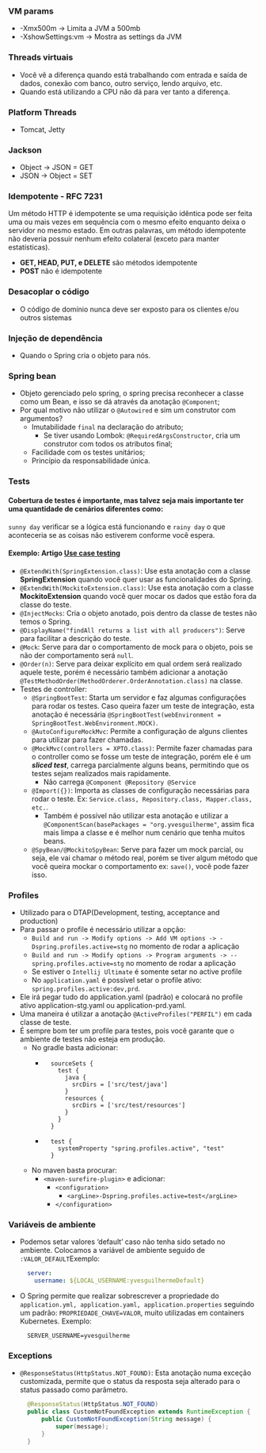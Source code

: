 ### VM params

- -Xmx500m -> Limita a JVM a 500mb
- -XshowSettings:vm -> Mostra as settings da JVM

### Threads virtuais

- Você vê a diferença quando está trabalhando com entrada e saída de dados, conexão com banco, outro serviço, lendo
  arquivo, etc.
- Quando está utilizando a CPU não dá para ver tanto a diferença.

### Platform Threads

- Tomcat, Jetty

### Jackson

- Object -> JSON = GET
- JSON -> Object = SET

### Idempotente - RFC 7231

Um método HTTP é idempotente se uma requisição idêntica pode ser feita uma ou mais vezes em sequência com o mesmo efeito
enquanto deixa o servidor no mesmo estado. Em outras palavras, um método idempotente não deveria possuir nenhum efeito
colateral (exceto para manter estatísticas).

- **GET, HEAD, PUT, e DELETE** são métodos idempotente
- **POST** não é idempotente

### Desacoplar o código

- O código de domínio nunca deve ser exposto para os clientes e/ou outros sistemas

### Injeção de dependência

- Quando o Spring cria o objeto para nós.

### Spring bean

- Objeto gerenciado pelo spring, o spring precisa reconhecer a classe como um Bean, e isso se dá através da anotação
  ```@Component```;
- Por qual motivo não utilizar o ```@Autowired``` e sim um construtor com argumentos?
    - Imutabilidade ```final``` na declaração do atributo;
        - Se tiver usando Lombok: ```@RequiredArgsConstructor```, cria um construtor com todos os atributos final;
    - Facilidade com os testes unitários;
    - Princípio da responsabilidade única.

### Tests

#### Cobertura de testes é importante, mas talvez seja mais importante ter uma quantidade de cenários diferentes como:

```sunny day``` verificar se a lógica está funcionando e
```rainy day``` o que aconteceria se as coisas não estiverem conforme você espera.

#### Exemplo: Artigo [Use case testing](https://www.softwaretestinghelp.com/use-case-testing/)

* ```@ExtendWith(SpringExtension.class)```: Use esta anotação com a classe **SpringExtension** quando você quer usar as
  funcionalidades do Spring.
* ```@ExtendWith(MockitoExtension.class)```: Use esta anotação com a classe **MockitoExtension** quando você quer mocar
  os dados que estão fora da classe do teste.
* ```@InjectMocks```: Cria o objeto anotado, pois dentro da classe de testes não temos o Spring.
* ```@DisplayName("findAll returns a list with all producers")```: Serve para facilitar a descrição do teste.
* ```@Mock```: Serve para dar o comportamento de mock para o objeto, pois se não der comportamento será ```null```.
* ```@Order(n)```: Serve para deixar explícito em qual ordem será realizado aquele teste, porém é necessário também
  adicionar a anotação ```@TestMethodOrder(MethodOrderer.OrderAnnotation.class)``` na classe.
* Testes de controller:
    * ```@SpringBootTest```: Starta um servidor e faz algumas configurações para rodar os testes. Caso queira fazer um
      teste de integração, esta anotação é necessária
      ```@SpringBootTest(webEnvironment = SpringBootTest.WebEnvironment.MOCK)```.
    * ```@AutoConfigureMockMvc```: Permite a configuração de alguns clientes para utilizar para fazer chamadas.
    * ```@MockMvc(controllers = XPTO.class)```: Permite fazer chamadas para o controller como se fosse um teste de
      integração, porém ele é um **_sliced test_**, carrega parcialmente alguns beans, permitindo que os testes sejam
      realizados mais rapidamente.
        * Não carrega ```@Component @Repository @Service```
    * ```@Import({})```: Importa as classes de configuração necessárias para rodar o teste. Ex:
      ```Service.class, Repository.class, Mapper.class, etc.```.
        * Também é possível não utilizar esta anotação e utilizar a
          ```@ComponentScan(basePackages = "org.yvesguilherme"```, assim fica mais limpa a classe e é melhor num cenário
          que tenha muitos beans.
    * ```@SpyBean/@MockitoSpyBean```: Serve para fazer um mock parcial, ou seja, ele vai chamar o método real, porém se
      tiver algum método que você queira mockar o comportamento ex: ```save()```, você pode fazer isso.

### Profiles

- Utilizado para o DTAP(Development, testing, acceptance and production)
- Para passar o profile é necessário utilizar a opção:
    - ```Build and run -> Modify options -> Add VM options -> -Dspring.profiles.active=stg``` no momento de rodar a
      aplicação
    - ```Build and run -> Modify options -> Program arguments -> --spring.profiles.active=stg``` no momento de rodar a
      aplicação
    - Se estiver o ```Intellij Ultimate``` é somente setar no active profile
    - No ```application.yaml``` é possível setar o profile ativo: ```spring.profiles.active:dev,prd```.
- Ele irá pegar tudo do application.yaml (padrão) e colocará no profile ativo application-stg.yaml ou
  application-prd.yaml.
- Uma maneira é utilizar a anotação ```@ActiveProfiles("PERFIL")``` em cada classe de teste.
- É sempre bom ter um profile para testes, pois você garante que o ambiente de testes não esteja em produção.
  - No gradle basta adicionar:
    - ```shell
        sourceSets {
          test {
            java {
              srcDirs = ['src/test/java']
            }
            resources {
              srcDirs = ['src/test/resources']
            }
          }
        }
      ```
    - ```shell
        test { 
          systemProperty "spring.profiles.active", "test" 
        }
      ``` 
  - No maven basta procurar:
    - ```<maven-surefire-plugin>``` e adicionar:
      - ```<configuration>```
        - ```<argLine>-Dspring.profiles.active=test</argLine>```
      - ```</configuration>```

### Variáveis de ambiente

- Podemos setar valores ‘default’ caso não tenha sido setado no ambiente. Colocamos a variável de ambiente seguido de
  ```:VALOR_DEFAULT```Exemplo:
    ```yaml
      server:
        username: ${LOCAL_USERNAME:yvesguilhermeDefault}
    ```
- O Spring permite que realizar sobrescrever a propriedade do
  ```application.yml, application.yaml, application.properties``` seguindo um padrão: ```PROPRIEDADE_CHAVE=VALOR```,
  muito utilizadas em containers Kubernetes. Exemplo:
    ```shell
      SERVER_USERNAME=yvesguilherme
    ```

### Exceptions

- ```@ResponseStatus(HttpStatus.NOT_FOUND)```: Esta anotação numa exceção customizada, permite que o status da resposta
  seja alterado para o status passado como parâmetro.
  ```java
    @ResponseStatus(HttpStatus.NOT_FOUND)
    public class CustomNotFoundException extends RuntimeException {
        public CustomNotFoundException(String message) {
            super(message);
        }
    }
    ``` 